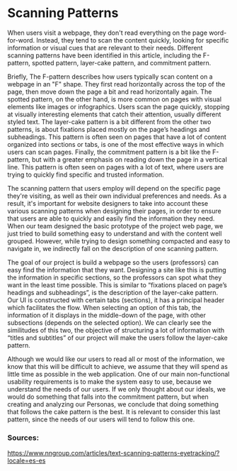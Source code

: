 # Scanning Patterns

When users visit a webpage, they don't read everything on the page word-for-word. Instead, they tend to scan the content quickly, looking for specific information or visual cues that are relevant to their needs. Different scanning patterns have been identified in this article, including the F-pattern, spotted pattern, layer-cake pattern, and commitment pattern.

Briefly, The F-pattern describes how users typically scan content on a webpage in an "F" shape. They first read horizontally across the top of the page, then move down the page a bit and read horizontally again. The spotted pattern, on the other hand, is more common on pages with visual elements like images or infographics. Users scan the page quickly, stopping at visually interesting elements that catch their attention, usually different styled text. The layer-cake pattern is a bit different from the other two patterns, is about fixations placed mostly on the page’s headings and subheadings. This pattern is often seen on pages that have a lot of content organized into sections or tabs, is one of the most effective ways in which users can scan pages. Finally, the commitment pattern is a bit like the F-pattern, but with a greater emphasis on reading down the page in a vertical line. This pattern is often seen on pages with a lot of text, where users are trying to quickly find specific and trusted information. 

The scanning pattern that users employ will depend on the specific page they're visiting, as well as their own individual preferences and needs. As a result, it's important for website designers to take into account these various scanning patterns when designing their pages, in order to ensure that users are able to quickly and easily find the information they need.
When our team designed the basic prototype of the project web page, we just tried to build something easy to understand and with the content well grouped. However, while trying to design something compacted and easy to navigate in, we indirectly fall on the description of one scanning pattern. 

The goal of our project is build a webpage so the users (professors) can easy find the information that they want. Designing a site like this is putting the information in specific sections, so the professors can spot what they want in the least time possible. This is similar to “fixations placed on page’s headings and subheadings”, is the description of the layer-cake pattern. Our UI is constructed with certain tabs (sections), it has a principal header which facilitates the flow. When selecting an option of this tab, the information of it displays in the middle-down of the page, with other subsections (depends on the selected option). We can clearly see the similitudes of this two, the objective of structuring a lot of information with “titles and subtitles” of our project will make the users follow the layer-cake pattern. 

Although we would like our users to read all or most of the information, we know that this will be difficult to achieve, we assume that they will spend as little time as possible in the web application. One of our main non-functional usability requirements is to make the system easy to use, because we understand the needs of our users. If we only thought about our ideals, we would do something that falls into the commitment pattern, but when creating and analyzing our Personas, we conclude that doing something that follows the cake pattern is the best. It is relevant to consider this last pattern, since the needs of our users will tend to follow this one.



### Sources: 
https://www.nngroup.com/articles/text-scanning-patterns-eyetracking/?locale=es-es

